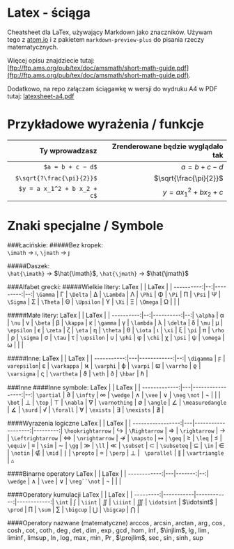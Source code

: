 Latex - ściąga
===========
Cheatsheet dla LaTex, używający Markdown jako znaczników. Używam tego z [atom.io](https://atom.io/)
i z pakietem `markdown-preview-plus` do pisania rzeczy matematycznych.

Więcej opisu znajdziecie tutaj: [ftp://ftp.ams.org/pub/tex/doc/amsmath/short-math-guide.pdf](ftp://ftp.ams.org/pub/tex/doc/amsmath/short-math-guide.pdf).

Dodatkowo, na repo załączam ściągawkę w wersji do wydruku A4 w PDF tutaj: [latexsheet-a4.pdf](https://github.com/kflisikowsky/sad/blob/main/latexsheet-a4.pdf)

Przykładowe wyrażenia / funkcje
============================

Ty wprowadzasz             | Zrenderowane będzie wyglądało tak        |
-----------------:|----------------:|
`$a = b + c − d$` | $a = b + c − d$ |
`$\sqrt{?\frac{\pi}{2}}$` | $\sqrt{\frac{\pi}{2}}$ |
`$y = a x_1^2 + b x_2 + c$` | $y = a x_1^2 + b x_2 + c$ |

Znaki specjalne / Symbole
============================
###Łacińskie:
#####Bez kropek:  
`\imath` $\rightarrow$ $\imath$,
`\jmath` $\rightarrow$ $\jmath$

#####Daszek:  
`\hat{\imath}`  $\rightarrow$ $\hat{\imath}$,
`\hat{\jmath}`  $\rightarrow$ $\hat{\jmath}$

###Alfabet grecki:
#####Wielkie litery:
LaTex      |   | LaTex    |   |
----------:|--:|---------:|--:|
`\Gamma`   | Γ | `\Delta` | ∆ |
`\Lambda`  | Λ | `\Phi`   | Φ |
`\Pi`      | Π | `\Psi`   | Ψ |
`\Sigma`   | Σ | `\Theta` | Θ |
`\Upsilon` | Υ | `\Xi`    | Ξ |
`\Omega`   | Ω |          |   |

#####Małe litery:
LaTex      |   | LaTex     |   |
----------:|--:|----------:|--:|
`\alpha`   | α | `\nu`     | ν |
`\beta`    | β | `\kappa`  | κ |
`\gamma`   | γ | `\lambda` | λ |
`\delta`   | δ |  `\mu`    | µ |    
`\epsilon` | ϵ | `\zeta`   | ζ |
`\eta`     | η | `\theta`  | θ |
`\iota`    | ι | `\xi`     | ξ |
`\pi`      | π | `\rho`    | ρ |
`\sigma`   | σ | `\tau`    | τ |
`\upsilon` | υ | `\phi`    | φ |
`\chi`     | χ | `\psi`    | ψ |
`\omega`   | ω |           |   |

#####Inne:
LaTex       |   | LaTex       |   |
-----------:|---|------------:|--:|
`\digamma`  | ϝ | `varepsilon`| ε       |
`\varkappa` | ϰ | `\varphi`   | ϕ       |
`\varpi`    | ϖ | `\varrho`   | ϱ       |
`\varsigma` | ς | `\vartheta` | ϑ       |
`\eth`      | ð | `\hbar`     | $\hbar$ |


###Inne
####Inne symbole:
LaTex         |   | LaTex            |   |
-------------:|---|-----------------:|--:|
`\partial`    | ∂ | `\infty`         | ∞ |
`\wedge`      | ∧ | `\vee`           | ∨ |
`\neg` `\not` | ¬ |                  |   |
`\bot`        | ⊥ | `\top`           | ⊤ |
`\nabla`      | ∇ | `\varnothing`    | ∅ |
`\angle`      | ∠ | `\measuredangle` | ∡ |
`\surd`       | √ | `\forall`        | ∀ |
`\exists`     | ∃ | `\nexists`       | ∄ |

####Wyrazenia logiczne
LaTex             |   | LaTex              |          |
-----------------:|---|-------------------:|---------:|
`\hookrightarrow` | ↪      | `\Rightarrow`     | ⇒         |
`\rightarrow`     | →      | `\Leftrightarrow` | ⇔         |
`\nrightarrow`    | ↛      | `\mapsto`         | $\mapsto$ |
`\geq`            | ≥      | `\leq`            | ≤         |
`\equiv`          | ≡      | `\sim`            | ∼         |
`\gg`             | ≫      | `\ll`            | ≪          |
`\subset`          | ⊂     | `\subseteq`     | ⊆           |
`\in`             | ∈      | `\notin`         | ∉          |
`\mid`            | $\mid$ | `\propto`        | ∝          |
`\perp`            | ⊥     | ` \parallel`     | ∥          |
`\vartriangle`     | $\vartriangle$

####Binarne operatory
LaTex        |   | LaTex  |   |
------------:|---|-------:|--:|
`\wedge`     | ∧ | `\vee` | ∨ |
`\neg``\not` | ¬ |        |   |

####Operatory kumulacji
LaTex     |           | LaTex       |             |
---------:|-----------|------------:|------------:|
`\int`    | ∫         | `\iint`     | $\iint$     |
`\iiint`  | $\iiint$  | `\idotsint` | $\idotsint$ |
`\prod`   | $\prod$   | `\sum`      | $\sum$      |
`\bigcup` | $\bigcup$ | `\bigcap`   | $\bigcap$   |

####Operatory nazwane (matematyczne)
$\arccos$,
$\arcsin$,
$\arctan$,
$\arg$,
$\cos$,
$\cosh$,
$\cot$,
$\coth$,
$\deg$,
$\det$,
$\dim$,
$\exp$,
$\gcd$,
$\hom$,
$\inf$,
$\injlim$,
$\lg$,
$\lim$,
$\liminf$,
$\limsup$,
$\ln$,
$\log$,
$\max$,
$\min$,
$\Pr$,
$\projlim$,
$\sec$,
$\sin$,
$\sinh$,
$\sup$
